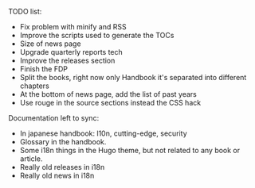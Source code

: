 TODO list:

- Fix problem with minify and RSS
- Improve the scripts used to generate the TOCs
- Size of news page
- Upgrade quarterly reports tech
- Improve the releases section
- Finish the FDP
- Split the books, right now only Handbook it's separated into different chapters
- At the bottom of news page, add the list of past years
- Use rouge in the source sections instead the CSS hack

Documentation left to sync:

- In japanese handbook: l10n, cutting-edge, security
- Glossary in the handbook.
- Some i18n things in the Hugo theme, but not related to any book or article.
- Really old releases in i18n
- Really old news in i18n
